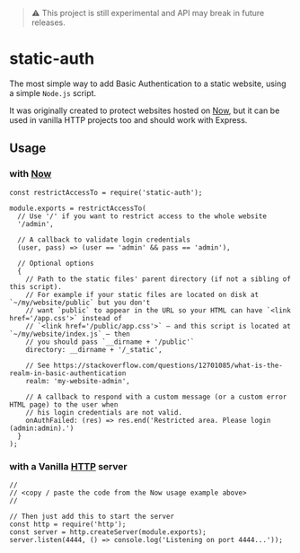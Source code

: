> ⚠️ This project is still experimental and API may break in future releases.

# static-auth

The most simple way to add Basic Authentication to a static website, using a simple `Node.js` script.

It was originally created to protect websites hosted on [Now](https://zeit.co/now), but it can be used in vanilla HTTP projects too and should work with Express.

## Usage
### with [Now](https://zeit.co/now)

```node
const restrictAccessTo = require('static-auth');

module.exports = restrictAccessTo(
  // Use '/' if you want to restrict access to the whole website
  '/admin',

  // A callback to validate login credentials
  (user, pass) => (user == 'admin' && pass == 'admin'),

  // Optional options
  {
    // Path to the static files' parent directory (if not a sibling of this script).
    // For example if your static files are located on disk at `~/my/website/public` but you don't
    // want `public` to appear in the URL so your HTML can have `<link href='/app.css'>` instead of
    // `<link href='/public/app.css'>` ‒ and this script is located at `~/my/website/index.js` ‒ then
    // you should pass `__dirname + '/public'`
    directory: __dirname + '/_static',

    // See https://stackoverflow.com/questions/12701085/what-is-the-realm-in-basic-authentication
    realm: 'my-website-admin',

    // A callback to respond with a custom message (or a custom error HTML page) to the user when
    // his login credentials are not valid.
    onAuthFailed: (res) => res.end('Restricted area. Please login (admin:admin).')
  }
);
```

### with a Vanilla [HTTP](https://nodejs.org/api/http.html) server

```node
//
// <copy / paste the code from the Now usage example above>
//

// Then just add this to start the server
const http = require('http');
const server = http.createServer(module.exports);
server.listen(4444, () => console.log('Listening on port 4444...'));
```

